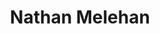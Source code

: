 ---
title: "Nathan Melehan"
link: "https://github.com/nmelehan"
email: ""
description: "The Linode documentation library's profile page and submission listing for Nathan Melehan"
---